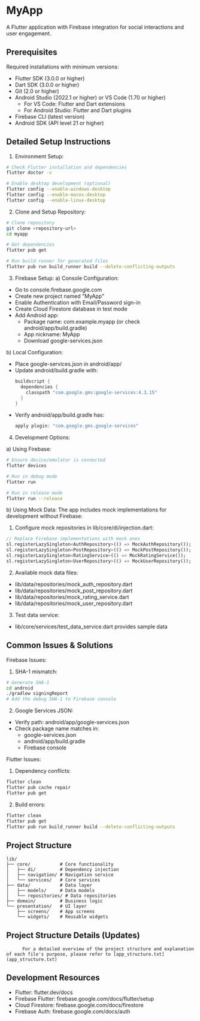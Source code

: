 # MyApp

A Flutter application with Firebase integration for social interactions and user engagement.

## Prerequisites

Required installations with minimum versions:
- Flutter SDK (3.0.0 or higher)
- Dart SDK (3.0.0 or higher)
- Git (2.0 or higher)
- Android Studio (2022.1 or higher) or VS Code (1.70 or higher)
  - For VS Code: Flutter and Dart extensions
  - For Android Studio: Flutter and Dart plugins
- Firebase CLI (latest version)
- Android SDK (API level 21 or higher)

## Detailed Setup Instructions

1. Environment Setup:
```bash
# Check Flutter installation and dependencies
flutter doctor -v

# Enable desktop development (optional)
flutter config --enable-windows-desktop
flutter config --enable-macos-desktop
flutter config --enable-linux-desktop
```

2. Clone and Setup Repository:
```bash
# Clone repository
git clone <repository-url>
cd myapp

# Get dependencies
flutter pub get

# Run build runner for generated files
flutter pub run build_runner build --delete-conflicting-outputs
```

3. Firebase Setup:
a) Console Configuration:
- Go to console.firebase.google.com
- Create new project named "MyApp"
- Enable Authentication with Email/Password sign-in
- Create Cloud Firestore database in test mode
- Add Android app:
  * Package name: com.example.myapp (or check android/app/build.gradle)
  * App nickname: MyApp
  * Download google-services.json

b) Local Configuration:
- Place google-services.json in android/app/
- Update android/build.gradle with:
  ```gradle
  buildscript {
    dependencies {
      classpath "com.google.gms:google-services:4.3.15"
    }
  }
  ```
- Verify android/app/build.gradle has:
  ```gradle
  apply plugin: "com.google.gms.google-services"
  ```

4. Development Options:

a) Using Firebase:
```bash
# Ensure device/emulator is connected
flutter devices

# Run in debug mode
flutter run

# Run in release mode
flutter run --release
```

b) Using Mock Data:
The app includes mock implementations for development without Firebase:

1. Configure mock repositories in lib/core/di/injection.dart:
```dart
// Replace Firebase implementations with mock ones
sl.registerLazySingleton<AuthRepository>(() => MockAuthRepository());
sl.registerLazySingleton<PostRepository>(() => MockPostRepository());
sl.registerLazySingleton<RatingService>(() => MockRatingService());
sl.registerLazySingleton<UserRepository>(() => MockUserRepository());
```

2. Available mock data files:
- lib/data/repositories/mock_auth_repository.dart
- lib/data/repositories/mock_post_repository.dart
- lib/data/repositories/mock_rating_service.dart
- lib/data/repositories/mock_user_repository.dart

3. Test data service:
- lib/core/services/test_data_service.dart provides sample data

## Common Issues & Solutions

Firebase Issues:
1. SHA-1 mismatch:
```bash
# Generate SHA-1
cd android
./gradlew signingReport
# Add the debug SHA-1 to Firebase console
```

2. Google Services JSON:
- Verify path: android/app/google-services.json
- Check package name matches in:
  * google-services.json
  * android/app/build.gradle
  * Firebase console

Flutter Issues:
1. Dependency conflicts:
```bash
flutter clean
flutter pub cache repair
flutter pub get
```

2. Build errors:
```bash
flutter clean
flutter pub get
flutter pub run build_runner build --delete-conflicting-outputs
```

## Project Structure

```
lib/
├── core/           # Core functionality
│   ├── di/         # Dependency injection
│   ├── navigation/ # Navigation service
│   └── services/   # Core services
├── data/           # Data layer
│   ├── models/     # Data models
│   └── repositories/ # Data repositories
├── domain/         # Business logic
└── presentation/   # UI layer
    ├── screens/    # App screens
    └── widgets/    # Reusable widgets
```
## Project Structure Details (Updates)
          For a detailed overview of the project structure and explanation of each file's purpose, please refer to [app_structure.txt](app_structure.txt)



## Development Resources

- Flutter: flutter.dev/docs
- Firebase Flutter: firebase.google.com/docs/flutter/setup
- Cloud Firestore: firebase.google.com/docs/firestore
- Firebase Auth: firebase.google.com/docs/auth
